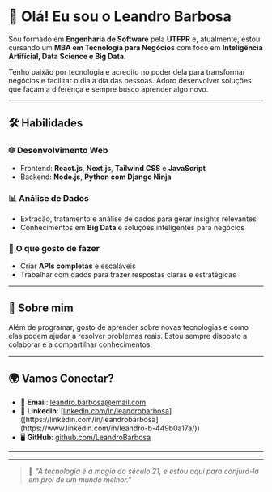 # 👋 Olá! Eu sou o Leandro Barbosa  

Sou formado em **Engenharia de Software** pela **UTFPR** e, atualmente, estou cursando um **MBA em Tecnologia para Negócios** com foco em **Inteligência Artificial, Data Science e Big Data**.  

Tenho paixão por tecnologia e acredito no poder dela para transformar negócios e facilitar o dia a dia das pessoas. Adoro desenvolver soluções que façam a diferença e sempre busco aprender algo novo.  

---

## 🛠️ Habilidades  

### 🌐 **Desenvolvimento Web**  
- Frontend: **React.js**, **Next.js**, **Tailwind CSS** e **JavaScript**  
- Backend: **Node.js**, **Python com Django Ninja**  

### 📊 **Análise de Dados**  
- Extração, tratamento e análise de dados para gerar insights relevantes  
- Conhecimentos em **Big Data** e soluções inteligentes para negócios  

### 🚀 **O que gosto de fazer**  
- Criar **APIs completas** e escaláveis  
- Trabalhar com dados para trazer respostas claras e estratégicas  

---

## 🌟 Sobre mim  
Além de programar, gosto de aprender sobre novas tecnologias e como elas podem ajudar a resolver problemas reais. Estou sempre disposto a colaborar e a compartilhar conhecimentos.  

 
---

## 🌍 **Vamos Conectar?**

- 📧 **Email**: [leandro.barbosa@email.com](mailto:leandro.barbosa@email.com)  
- 💼 **LinkedIn**: [[linkedin.com/in/leandrobarbosa]([https://www.linkedin.com/in/leandro-b-449b0a17a/](https://www.linkedin.com/in/leandro-b-449b0a17a/))]([https://linkedin.com/in/leandrobarbosa](https://www.linkedin.com/in/leandro-b-449b0a17a/))  
- 🖥️ **GitHub**: [github.com/LeandroBarbosa](https://github.com/leandro-bsf)  

---



---

> 🌟 _"A tecnologia é a magia do século 21, e estou aqui para conjurá-la em prol de um mundo melhor."_  
